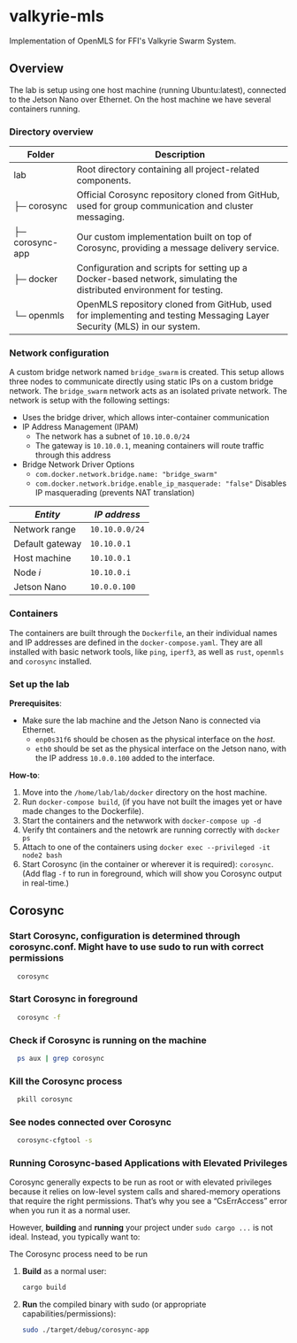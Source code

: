 # valkyrie-mls
Implementation of OpenMLS for FFI's Valkyrie Swarm System.


## Overview 
The lab is setup using one host machine (running Ubuntu:latest), connected to the Jetson Nano over Ethernet. On the host machine we have several containers running.

### Directory overview
| Folder         | Description |
|---------------|------------------------------------------------------------|
| lab           | Root directory containing all project-related components. |
| ├─ corosync   | Official Corosync repository cloned from GitHub, used for group communication and cluster messaging. |
| ├─ corosync-app | Our custom implementation built on top of Corosync, providing a message delivery service. |
| ├─ docker     | Configuration and scripts for setting up a Docker-based network, simulating the distributed environment for testing. |
| └─ openmls    | OpenMLS repository cloned from GitHub, used for implementing and testing Messaging Layer Security (MLS) in our system. |




### Network configuration
A custom bridge network named `bridge_swarm` is created. This setup allows three nodes to communicate directly using static IPs on a custom bridge network. The `bridge_swarm` network acts as an isolated private network. The network is setup with the following settings: 
- Uses the bridge driver, which allows inter-container communication
- IP Address Management (IPAM)
	- The network has a subnet of `10.10.0.0/24`
	- The gateway is `10.10.0.1`, meaning containers will route traffic through this address 
- Bridge Network Driver Options 
	- `com.docker.network.bridge.name: "bridge_swarm"`
	- `com.docker.network.bridge.enable_ip_masquerade: "false"` Disables IP masquerading (prevents NAT translation)



| *Entity*       | *IP address*  |
| --------------- | ------------- |
| Network range   | `10.10.0.0/24` |
| Default gateway | `10.10.0.1`    |
| Host machine    | `10.10.0.1`    |
| Node *i*        | `10.10.0.i`    |
| Jetson Nano     | `10.0.0.100`  |

### Containers
The containers are built through the `Dockerfile`, an their individual names and IP addresses are defined in the `docker-compose.yaml`. They are all installed with basic network tools, like `ping`, `iperf3`, as well as `rust`, `openmls` and `corosync` installed. 

### Set up the lab
**Prerequisites**:
- Make sure the lab machine and the Jetson Nano is connected via Ethernet. 
	- `enp0s31f6` should be chosen as the physical interface on the *host*.
	- `eth0` should be set as the physical interface on the Jetson nano, with the IP address `10.0.0.100` added to the interface.

**How-to**:
1. Move into the `/home/lab/lab/docker` directory on the host machine.
2. Run `docker-compose build`, (if you have not built the images yet or have made changes to the Dockerfile). 
3. Start the containers and the netwwork with `docker-compose up -d`
4. Verify tht containers and the netowrk are running correctly with `docker ps`
4. Attach to one of the containers using `docker exec --privileged -it node2 bash`
5. Start Corosync (in the container or wherever it is required):  `corosync`. (Add flag `-f` to run in foreground, which will show you Corosync output in real-time.)   
 

## Corosync
### Start Corosync, configuration is determined through corosync.conf. Might have to use sudo to run with correct permissions  
 ```bash
   corosync
   ```

### Start Corosync in foreground 
 ```bash
   corosync -f
   ```


### Check if Corosync is running on the machine 
 ```bash
   ps aux | grep corosync
   ```

### Kill the Corosync process 
 ```bash
   pkill corosync
   ```

### See nodes connected over Corosync 
 ```bash
   corosync-cfgtool -s 
   ```




### Running Corosync-based Applications with Elevated Privileges
Corosync generally expects to be run as root or with elevated privileges because it relies on low-level system calls and shared-memory operations that require the right permissions. That’s why you see a “CsErrAccess” error when you run it as a normal user.

However, **building** and **running** your project under `sudo cargo ...` is not ideal. Instead, you typically want to:

The Corosync process need to be run 


1. **Build** as a normal user:

   ```bash
   cargo build
   ```

2. **Run** the compiled binary with sudo (or appropriate capabilities/permissions):
   ```bash
   sudo ./target/debug/corosync-app
   ```
